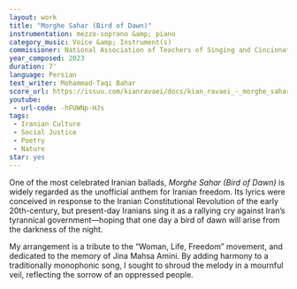 ```yaml
---
layout: work
title: "Morghe Sahar (Bird of Dawn)"
instrumentation: mezzo-soprano &amp; piano
category_music: Voice &amp; Instrument(s)
commissioner: National Association of Teachers of Singing and Cincinnati Song Initiative
year_composed: 2023
duration: 7'
language: Persian
text_writer: Mohammad-Taqi Bahar
score_url: https://issuu.com/kianravaei/docs/kian_ravaei_-_morghe_sahar_-_ed_2
youtube:
 - url-code: -hFUWNp-HJs
tags:
 - Iranian Culture
 - Social Justice
 - Poetry
 - Nature
star: yes
---
```


One of the most celebrated Iranian ballads, _Morghe Sahar (Bird of Dawn)_ is widely regarded as the unofficial anthem for Iranian freedom. Its lyrics were conceived in response to the Iranian Constitutional Revolution of the early 20th-century, but present-day Iranians sing it as a rallying cry against Iran’s tyrannical government—hoping that one day a bird of dawn will arise from the darkness of the night.

My arrangement is a tribute to the “Woman, Life, Freedom” movement, and dedicated to the memory of Jina Mahsa Amini. By adding harmony to a traditionally monophonic song, I sought to shroud the melody in a mournful veil, reflecting the sorrow of an oppressed people.